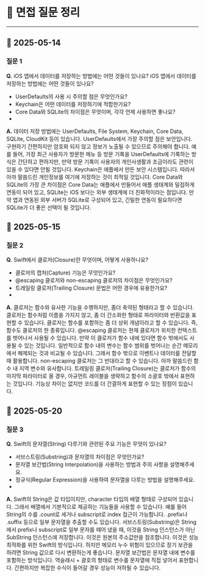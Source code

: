 # 📝 면접 질문 정리

---

## 📅 2025-05-14

### 질문 1
**Q.** iOS 앱에서 데이터를 저장하는 방법에는 어떤 것들이 있나요?
iOS 앱에서 데이터를 저장하는 방법에는 어떤 것들이 있나요?
- UserDefaults의 사용 시 주의할 점은 무엇인가요?
- Keychain은 어떤 데이터를 저장하기에 적합한가요?
- Core Data와 SQLite의 차이점은 무엇이며, 각각 언제 사용하면 좋나요?
- 
**A.** 
데이터 저장 방법에는 UserDefaults, File System, Keychain, Core Data, SQLite, CloudKit 등이 있습니다.
UserDefaults에서 가장 주의할 점은 보안입니다. 구현하기 간편하지만 암호화 되지 않고 정보가 노출될 수 있으므로 주의해야 합니다. 예를 들어, 가장 최근 사용자가 방문한 메뉴 등 방문 기록을 UserDefaults에 기록하는 방식은 간단하고 편하지만, 만약 방문 기록이 사용자의 개인사생활과 조금이라도 관련이 있을 수 있다면 안될 것입니다.
Keychain은 애플에서 만든 보안 시스템입니다. 따라서 아까 말씀드린 개인정보를 여기에 저장하는 것이 최적일 것입니다.
Core Data와 SQLite의 가장 큰 차이점은 Core Data는 애플에서 만들어서 애플 생태계와 밀접하게 연동이 되어 있고, SQLite는 iOS 보다는 외부 생태계에 더 친화적이라는 점입니다. 만약 앱과 연동된 외부 서버가 SQLite로 구성되어 있고, 긴밀한 연동이 필요하다면 SQLite가 더 좋은 선택이 될 것입니다.

## 📅 2025-05-15

### 질문 2
**Q.** Swift에서 클로저(Closure)란 무엇이며, 어떻게 사용하나요?

- 클로저의 캡처(Capture) 기능은 무엇인가요?
- @escaping 클로저와 non-escaping 클로저의 차이점은 무엇인가요?
- 트레일링 클로저(Trailing Closure) 문법은 어떤 경우에 유용한가요?
- 
**A.** 
클로저는 함수와 유사한 기능을 수행하지만, 좀더 축약된 형태라고 할 수 있습니다. 클로저는 함수처럼 이름을 가지지 않고, 좀 더 간소화한 형태로 파라미터와 반환값을 표현할 수 있습니다. 클로저는 함수를 포함하는 좀 더 상위 개념이라고 할 수 있습니다. 즉, 함수도 클로저의 한 종류입니다.
@escaping 클로저는 현재 클로저가 위치한 컨텍스트를 벗어나서 사용될 수 있습니다. 만약 이 클로저가 함수 내에 있다면 함수 밖에서도 사용될 수 있는 것입니다. 일반적으로 함수 내의 변수는 함수 범위를 벗어나는 순간 메모리에서 해제되는 것과 비교될 수 있습니다. 그래서 함수 밖으로 이벤트나 데이터를 전달할 때 활용합니다. non-escaping 클로저는 그 반대라고 할 수 있습니다. 아까 말씀드린 함수 내 지역 변수와 유사합니다.
트레일링 클로저(Trailing Closure)는 클로저가 함수의 마지막 파라미터로 올 경우, 아규먼트 레이블을 생략하고 함수의 소괄호 밖에서 표현하는 것입니다. 기능상 차이는 없지만 코드를 더 간결하게 표현할 수 있는 장점이 있습니다.

## 📅 2025-05-20

### 질문 3
**Q.** Swift의 문자열(String) 다루기와 관련된 주요 기능은 무엇이 있나요?
- 서브스트링(Substring)과 문자열의 차이점은 무엇인가요?
- 문자열 보간법(String Interpolation)을 사용하는 방법과 주의 사항을 설명해주세요.
- 정규식(Regular Expression)을 사용하여 문자열을 다루는 방법을 설명해주세요.
- 
**A.**
Swift의 String은 값 타입이지만, character 타입의 배열 형태로 구성되어 있습니다. 그래서 배열에서 기본적으로 제공하는 기능들을 사용할 수 있습니다. 예를 들어 String의 수를 .count로 세거나 subscript로 index 접근이 가능합니다. .prefix나 .suffix 등으로 일부 문자열을 추출할 수도 있습니다.
서브스트링(Substring)은 String에서 prefix나 subscript로 일부 문자를 떼어 냈을 때, 이것을 String 인스턴스가 아닌 SubString 인스턴스에 저장합니다. 이것은 원본의 주소값만을 참조합니다. 이것은 성능 최적화를 위한 Swift의 방식입니다. 하지만 메모리 누수 위험이 있으므로 장기 보관을 하려면 String 값으로 다시 변환하는게 좋습니다.
문자열 보간법은 문자열 내에 변수를 포함하는 방식입니다. 역슬래시 + 괄호의 형태로 변수를 문자열에 직접 넣어서 표현합니다. 간편하지만 복잡한 수식이 들어갈 경우 성능이 저하될 수 있습니다.
